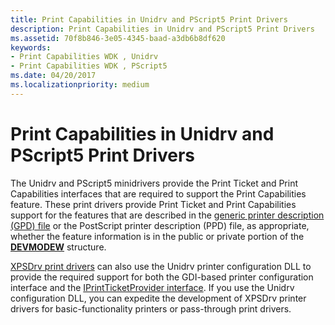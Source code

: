 ```yaml
---
title: Print Capabilities in Unidrv and PScript5 Print Drivers
description: Print Capabilities in Unidrv and PScript5 Print Drivers
ms.assetid: 70f8b846-3e05-4345-baad-a3db6b8df620
keywords:
- Print Capabilities WDK , Unidrv
- Print Capabilities WDK , PScript5
ms.date: 04/20/2017
ms.localizationpriority: medium
---
```


# Print Capabilities in Unidrv and PScript5 Print Drivers


The Unidrv and PScript5 minidrivers provide the Print Ticket and Print Capabilities interfaces that are required to support the Print Capabilities feature. These print drivers provide Print Ticket and Print Capabilities support for the features that are described in the [generic printer description (GPD) file](introduction-to-gpd-files.md) or the PostScript printer description (PPD) file, as appropriate, whether the feature information is in the public or private portion of the [**DEVMODEW**](https://msdn.microsoft.com/library/windows/hardware/ff552837) structure.

[XPSDrv print drivers](xpsdrv-printer-drivers.md) can also use the Unidrv printer configuration DLL to provide the required support for both the GDI-based printer configuration interface and the [IPrintTicketProvider interface](https://msdn.microsoft.com/library/windows/hardware/ff554375). If you use the Unidrv configuration DLL, you can expedite the development of XPSDrv printer drivers for basic-functionality printers or pass-through print drivers.

 

 




